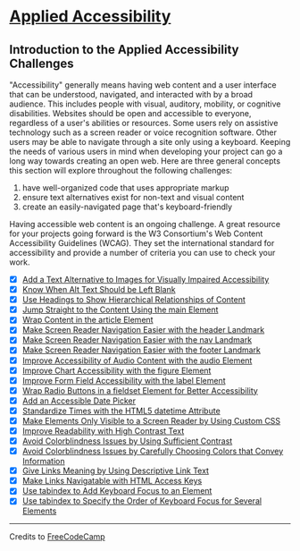 # [Applied Accessibility](https://learn.freecodecamp.org/responsive-web-design/applied-accessibility/)

## Introduction to the Applied Accessibility Challenges

"Accessibility" generally means having web content and a user interface that can be understood, navigated, and interacted with by a broad audience. This includes people with visual, auditory, mobility, or cognitive disabilities. Websites should be open and accessible to everyone, regardless of a user's abilities or resources. Some users rely on assistive technology such as a screen reader or voice recognition software. Other users may be able to navigate through a site only using a keyboard. Keeping the needs of various users in mind when developing your project can go a long way towards creating an open web. Here are three general concepts this section will explore throughout the following challenges:

1. have well-organized code that uses appropriate markup
2. ensure text alternatives exist for non-text and visual content
3. create an easily-navigated page that's keyboard-friendly

Having accessible web content is an ongoing challenge. A great resource for your projects going forward is the W3 Consortium's Web Content Accessibility Guidelines (WCAG). They set the international standard for accessibility and provide a number of criteria you can use to check your work.

- [x] [Add a Text Alternative to Images for Visually Impaired Accessibility](01-add-a-text-alternative-to-images-for-visually-impaired-accessibility.md)
- [x] [Know When Alt Text Should be Left Blank](02-know-when-alt-text-should-be-left-blank.md)
- [x] [Use Headings to Show Hierarchical Relationships of Content](03-use-headings-to-show-hierarchical-relationships-of-content.md)
- [x] [Jump Straight to the Content Using the main Element](04-jump-straight-to-the-content-using-the-main-element.md)
- [x] [Wrap Content in the article Element](05-wrap-content-in-the-article-element.md)
- [x] [Make Screen Reader Navigation Easier with the header Landmark](06-make-screen-reader-navigation-easier-with-the-header-landmark.md)
- [x] [Make Screen Reader Navigation Easier with the nav Landmark](07-make-screen-reader-navigation-easier-with-the-nav-landmark.md)
- [x] [Make Screen Reader Navigation Easier with the footer Landmark](08-make-screen-reader-navigation-easier-with-the-footer-landmark.md)
- [x] [Improve Accessibility of Audio Content with the audio Element](09-improve-accessibility-of-audio-content-with-the-audio-element.md)
- [x] [Improve Chart Accessibility with the figure Element](10-improve-chart-accessibility-with-the-figure-element.md)
- [x] [Improve Form Field Accessibility with the label Element](11-improve-form-field-accessibility-with-the-label-element.md)
- [x] [Wrap Radio Buttons in a fieldset Element for Better Accessibility](12-wrap-radio-buttons-in-a-fieldset-element-for-better-accessibility.md)
- [x] [Add an Accessible Date Picker](13-add-an-accessible-date-picker.md)
- [x] [Standardize Times with the HTML5 datetime Attribute](14-standardize-times-with-the-html5-datetime-attribute.md)
- [x] [Make Elements Only Visible to a Screen Reader by Using Custom CSS](15-make-elements-only-visible-to-a-screen-reader-by-using-custom-css.md)
- [x] [Improve Readability with High Contrast Text](16-improve-readability-with-high-contrast-text.md)
- [x] [Avoid Colorblindness Issues by Using Sufficient Contrast](17-avoid-colorblindness-issues-by-using-sufficient-contrast.md)
- [x] [Avoid Colorblindness Issues by Carefully Choosing Colors that Convey Information](18-avoid-colorblindness-issues-by-carefully-choosing-colors-that-convey-information.md)
- [x] [Give Links Meaning by Using Descriptive Link Text](19-give-links-meaning-by-using-descriptive-link-text.md)
- [x] [Make Links Navigatable with HTML Access Keys](20-make-links-navigatable-with-html-access-keys.md)
- [x] [Use tabindex to Add Keyboard Focus to an Element](21-use-tabindex-to-add-keyboard-focus-to-an-element.md)
- [x] [Use tabindex to Specify the Order of Keyboard Focus for Several Elements](22-use-tabindex-to-specify-the-order-of-keyboard-focus-for-several-elements.md)

---

Credits to [FreeCodeCamp](https://www.freecodecamp.org/)